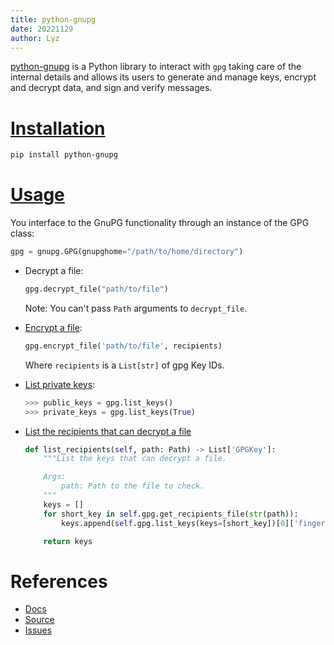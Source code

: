 ```yaml
---
title: python-gnupg
date: 20221129
author: Lyz
---
```


[python-gnupg](https://github.com/vsajip/python-gnupg) is a Python library to
interact with `gpg` taking care of the internal details and allows its users to
generate and manage keys, encrypt and decrypt data, and sign and verify
messages.

# [Installation](https://github.com/vsajip/python-gnupg#installing-from-pypi)

```bash
pip install python-gnupg
```

# [Usage](https://gnupg.readthedocs.io/en/latest/#getting-started)

You interface to the GnuPG functionality through an instance of the GPG class:

```python
gpg = gnupg.GPG(gnupghome="/path/to/home/directory")
```

- Decrypt a file:

  ```python
  gpg.decrypt_file("path/to/file")
  ```

  Note: You can't pass `Path` arguments to `decrypt_file`.

- [Encrypt a file](https://gnupg.readthedocs.io/en/latest/#encryption):

  ```python
  gpg.encrypt_file('path/to/file', recipients)
  ```

  Where `recipients` is a `List[str]` of gpg Key IDs.

- [List private keys](https://gnupg.readthedocs.io/en/latest/index.html?highlight=list%20private#listing-keys):

  ```python
  >>> public_keys = gpg.list_keys()
  >>> private_keys = gpg.list_keys(True)
  ```

- [List the recipients that can decrypt a file](https://docs.red-dove.com/python-gnupg/#finding-the-recipients-for-an-encrypted-message)
  
  ```python
  def list_recipients(self, path: Path) -> List['GPGKey']:
      """List the keys that can decrypt a file.

      Args:
          path: Path to the file to check.
      """
      keys = []
      for short_key in self.gpg.get_recipients_file(str(path)):
          keys.append(self.gpg.list_keys(keys=[short_key])[0]['fingerprint'])

      return keys
  ```

# References

- [Docs](https://gnupg.readthedocs.io/en/latest/)
- [Source](https://github.com/vsajip/python-gnupg)
- [Issues](https://github.com/vsajip/python-gnupg/issues)
